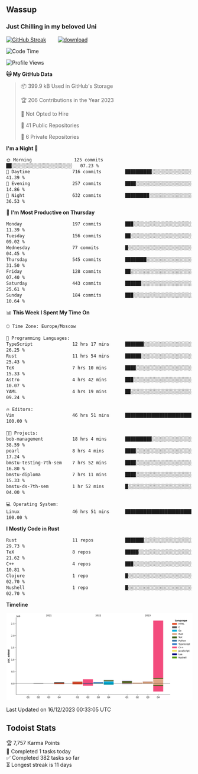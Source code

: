 ## Wassup 
### Just Chilling in my beloved Uni 

<!--
-->

[![GitHub Streak](http://github-readme-streak-stats.herokuapp.com?user=archeoss&theme=shades-of-purple&hide_border=true&date_format=j%20M%5B%20Y%5D)](https://git.io/streak-stats)&nbsp;&nbsp;&nbsp;&nbsp;&nbsp;&nbsp;&nbsp;&nbsp;[![download](https://user-images.githubusercontent.com/68448737/147796309-d8b65b1d-4dde-40d9-b03a-2b42aaa6cd43.jpeg)
](http://bmstu.ru/)

<!--START_SECTION:waka-->
![Code Time](http://img.shields.io/badge/Code%20Time-2%2C240%20hrs%2020%20mins-blue)

![Profile Views](http://img.shields.io/badge/Profile%20Views-1-blue)

**🐱 My GitHub Data** 

> 📦 399.9 kB Used in GitHub's Storage 
 > 
> 🏆 206 Contributions in the Year 2023
 > 
> 🚫 Not Opted to Hire
 > 
> 📜 41 Public Repositories 
 > 
> 🔑 6 Private Repositories 
 > 
**I'm a Night 🦉** 

```text
🌞 Morning                125 commits         ██░░░░░░░░░░░░░░░░░░░░░░░   07.23 % 
🌆 Daytime                716 commits         ██████████░░░░░░░░░░░░░░░   41.39 % 
🌃 Evening                257 commits         ████░░░░░░░░░░░░░░░░░░░░░   14.86 % 
🌙 Night                  632 commits         █████████░░░░░░░░░░░░░░░░   36.53 % 
```
📅 **I'm Most Productive on Thursday** 

```text
Monday                   197 commits         ███░░░░░░░░░░░░░░░░░░░░░░   11.39 % 
Tuesday                  156 commits         ██░░░░░░░░░░░░░░░░░░░░░░░   09.02 % 
Wednesday                77 commits          █░░░░░░░░░░░░░░░░░░░░░░░░   04.45 % 
Thursday                 545 commits         ████████░░░░░░░░░░░░░░░░░   31.50 % 
Friday                   128 commits         ██░░░░░░░░░░░░░░░░░░░░░░░   07.40 % 
Saturday                 443 commits         ██████░░░░░░░░░░░░░░░░░░░   25.61 % 
Sunday                   184 commits         ███░░░░░░░░░░░░░░░░░░░░░░   10.64 % 
```


📊 **This Week I Spent My Time On** 

```text
🕑︎ Time Zone: Europe/Moscow

💬 Programming Languages: 
TypeScript               12 hrs 17 mins      ███████░░░░░░░░░░░░░░░░░░   26.25 % 
Rust                     11 hrs 54 mins      ██████░░░░░░░░░░░░░░░░░░░   25.43 % 
TeX                      7 hrs 10 mins       ████░░░░░░░░░░░░░░░░░░░░░   15.33 % 
Astro                    4 hrs 42 mins       ███░░░░░░░░░░░░░░░░░░░░░░   10.07 % 
YAML                     4 hrs 19 mins       ██░░░░░░░░░░░░░░░░░░░░░░░   09.24 % 

🔥 Editors: 
Vim                      46 hrs 51 mins      █████████████████████████   100.00 % 

🐱‍💻 Projects: 
bob-management           18 hrs 4 mins       ██████████░░░░░░░░░░░░░░░   38.59 % 
pearl                    8 hrs 4 mins        ████░░░░░░░░░░░░░░░░░░░░░   17.24 % 
bmstu-testing-7th-sem    7 hrs 52 mins       ████░░░░░░░░░░░░░░░░░░░░░   16.80 % 
bmstu-diploma            7 hrs 11 mins       ████░░░░░░░░░░░░░░░░░░░░░   15.33 % 
bmstu-ds-7th-sem         1 hr 52 mins        █░░░░░░░░░░░░░░░░░░░░░░░░   04.00 % 

💻 Operating System: 
Linux                    46 hrs 51 mins      █████████████████████████   100.00 % 
```

**I Mostly Code in Rust** 

```text
Rust                     11 repos            ███████░░░░░░░░░░░░░░░░░░   29.73 % 
TeX                      8 repos             █████░░░░░░░░░░░░░░░░░░░░   21.62 % 
C++                      4 repos             ███░░░░░░░░░░░░░░░░░░░░░░   10.81 % 
Clojure                  1 repo              █░░░░░░░░░░░░░░░░░░░░░░░░   02.70 % 
Nushell                  1 repo              █░░░░░░░░░░░░░░░░░░░░░░░░   02.70 % 
```



**Timeline**

![Lines of Code chart](https://raw.githubusercontent.com/archeoss/archeoss/master/assets/bar_graph.png)


 Last Updated on 16/12/2023 00:33:05 UTC
<!--END_SECTION:waka-->

## Todoist Stats

<!-- TODO-IST:START -->
🏆  7,757 Karma Points           
🌸  Completed 1 tasks today           
✅  Completed 382 tasks so far           
⏳  Longest streak is 11 days
<!-- TODO-IST:END -->
